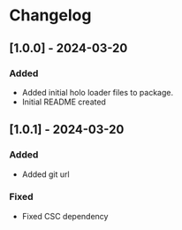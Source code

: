 # Changelog

## [1.0.0] - 2024-03-20

### Added
- Added initial holo loader files to package.
- Initial README created


## [1.0.1] - 2024-03-20

### Added
- Added git url

### Fixed
- Fixed CSC dependency

